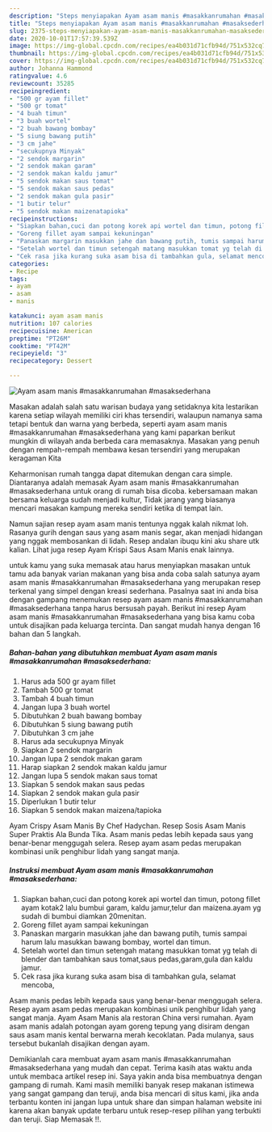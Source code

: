 ```yaml
---
description: "Steps menyiapakan Ayam asam manis #masakkanrumahan #masaksederhana minggu ini"
title: "Steps menyiapakan Ayam asam manis #masakkanrumahan #masaksederhana minggu ini"
slug: 2375-steps-menyiapakan-ayam-asam-manis-masakkanrumahan-masaksederhana-minggu-ini
date: 2020-10-01T17:57:39.539Z
image: https://img-global.cpcdn.com/recipes/ea4b031d71cfb94d/751x532cq70/ayam-asam-manis-masakkanrumahan-masaksederhana-foto-resep-utama.jpg
thumbnail: https://img-global.cpcdn.com/recipes/ea4b031d71cfb94d/751x532cq70/ayam-asam-manis-masakkanrumahan-masaksederhana-foto-resep-utama.jpg
cover: https://img-global.cpcdn.com/recipes/ea4b031d71cfb94d/751x532cq70/ayam-asam-manis-masakkanrumahan-masaksederhana-foto-resep-utama.jpg
author: Johanna Hammond
ratingvalue: 4.6
reviewcount: 35285
recipeingredient:
- "500 gr ayam fillet"
- "500 gr tomat"
- "4 buah timun"
- "3 buah wortel"
- "2 buah bawang bombay"
- "5 siung bawang putih"
- "3 cm jahe"
- "secukupnya Minyak"
- "2 sendok margarin"
- "2 sendok makan garam"
- "2 sendok makan kaldu jamur"
- "5 sendok makan saus tomat"
- "5 sendok makan saus pedas"
- "2 sendok makan gula pasir"
- "1 butir telur"
- "5 sendok makan maizenatapioka"
recipeinstructions:
- "Siapkan bahan,cuci dan potong korek api wortel dan timun, potong fillet ayam kotak2 lalu bumbui garam, kaldu jamur,telur dan maizena.ayam yg sudah di bumbui diamkan 20menitan."
- "Goreng fillet ayam sampai kekuningan"
- "Panaskan margarin masukkan jahe dan bawang putih, tumis sampai harum lalu masukkan bawang bombay, wortel dan timun."
- "Setelah wortel dan timun setengah matang masukkan tomat yg telah di blender dan tambahkan saus tomat,saus pedas,garam,gula dan kaldu jamur."
- "Cek rasa jika kurang suka asam bisa di tambahkan gula, selamat mencoba,"
categories:
- Recipe
tags:
- ayam
- asam
- manis

katakunci: ayam asam manis 
nutrition: 107 calories
recipecuisine: American
preptime: "PT26M"
cooktime: "PT42M"
recipeyield: "3"
recipecategory: Dessert

---
```



![Ayam asam manis #masakkanrumahan #masaksederhana](https://img-global.cpcdn.com/recipes/ea4b031d71cfb94d/751x532cq70/ayam-asam-manis-masakkanrumahan-masaksederhana-foto-resep-utama.jpg)

Masakan adalah salah satu warisan budaya yang setidaknya kita lestarikan karena setiap wilayah memiliki ciri khas tersendiri, walaupun namanya sama tetapi bentuk dan warna yang berbeda, seperti ayam asam manis #masakkanrumahan #masaksederhana yang kami paparkan berikut mungkin di wilayah anda berbeda cara memasaknya. Masakan yang penuh dengan rempah-rempah membawa kesan tersendiri yang merupakan keragaman Kita

Keharmonisan rumah tangga dapat ditemukan dengan cara simple. Diantaranya adalah memasak Ayam asam manis #masakkanrumahan #masaksederhana untuk orang di rumah bisa dicoba. kebersamaan makan bersama keluarga sudah menjadi kultur, Tidak jarang yang biasanya mencari masakan kampung mereka sendiri ketika di tempat lain.

Namun sajian resep ayam asam manis tentunya nggak kalah nikmat loh. Rasanya gurih dengan saus yang asam manis segar, akan menjadi hidangan yang nggak membosankan di lidah. Resep andalan ibuqu kini aku share utk kalian. Lihat juga resep Ayam Krispi Saus Asam Manis enak lainnya.

untuk kamu yang suka memasak atau harus menyiapkan masakan untuk tamu ada banyak varian makanan yang bisa anda coba salah satunya ayam asam manis #masakkanrumahan #masaksederhana yang merupakan resep terkenal yang simpel dengan kreasi sederhana. Pasalnya saat ini anda bisa dengan gampang menemukan resep ayam asam manis #masakkanrumahan #masaksederhana tanpa harus bersusah payah.
Berikut ini resep Ayam asam manis #masakkanrumahan #masaksederhana yang bisa kamu coba untuk disajikan pada keluarga tercinta. Dan sangat mudah hanya dengan 16 bahan dan 5 langkah.


<!--inarticleads1-->

##### Bahan-bahan yang dibutuhkan membuat Ayam asam manis #masakkanrumahan #masaksederhana:

1. Harus ada 500 gr ayam fillet
1. Tambah 500 gr tomat
1. Tambah 4 buah timun
1. Jangan lupa 3 buah wortel
1. Dibutuhkan 2 buah bawang bombay
1. Dibutuhkan 5 siung bawang putih
1. Dibutuhkan 3 cm jahe
1. Harus ada secukupnya Minyak
1. Siapkan 2 sendok margarin
1. Jangan lupa 2 sendok makan garam
1. Harap siapkan 2 sendok makan kaldu jamur
1. Jangan lupa 5 sendok makan saus tomat
1. Siapkan 5 sendok makan saus pedas
1. Siapkan 2 sendok makan gula pasir
1. Diperlukan 1 butir telur
1. Siapkan 5 sendok makan maizena/tapioka


Ayam Crispy Asam Manis By Chef Hadychan. Resep Sosis Asam Manis Super Praktis Ala Bunda Tika. Asam manis pedas lebih kepada saus yang benar-benar menggugah selera. Resep ayam asam pedas merupakan kombinasi unik penghibur lidah yang sangat manja. 

<!--inarticleads2-->

##### Instruksi membuat  Ayam asam manis #masakkanrumahan #masaksederhana:

1. Siapkan bahan,cuci dan potong korek api wortel dan timun, potong fillet ayam kotak2 lalu bumbui garam, kaldu jamur,telur dan maizena.ayam yg sudah di bumbui diamkan 20menitan.
1. Goreng fillet ayam sampai kekuningan
1. Panaskan margarin masukkan jahe dan bawang putih, tumis sampai harum lalu masukkan bawang bombay, wortel dan timun.
1. Setelah wortel dan timun setengah matang masukkan tomat yg telah di blender dan tambahkan saus tomat,saus pedas,garam,gula dan kaldu jamur.
1. Cek rasa jika kurang suka asam bisa di tambahkan gula, selamat mencoba,


Asam manis pedas lebih kepada saus yang benar-benar menggugah selera. Resep ayam asam pedas merupakan kombinasi unik penghibur lidah yang sangat manja. Ayam Asam Manis ala restoran China versi rumahan. Ayam asam manis adalah potongan ayam goreng tepung yang disiram dengan saus asam manis kental berwarna merah kecoklatan. Pada mulanya, saus tersebut bukanlah disajikan dengan ayam. 

Demikianlah cara membuat ayam asam manis #masakkanrumahan #masaksederhana yang mudah dan cepat. Terima kasih atas waktu anda untuk membaca artikel resep ini. Saya yakin anda bisa membuatnya dengan gampang di rumah. Kami masih memiliki banyak resep makanan istimewa yang sangat gampang dan teruji, anda bisa mencari di situs kami, jika anda terbantu konten ini jangan lupa untuk share dan simpan halaman website ini karena akan banyak update terbaru untuk resep-resep pilihan yang terbukti dan teruji. Siap Memasak !!. 
